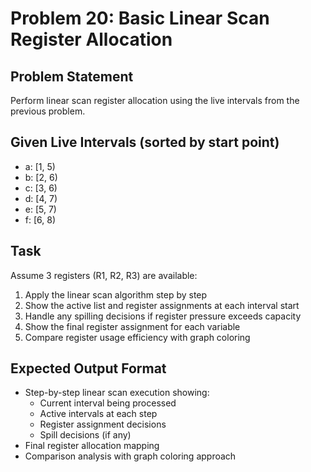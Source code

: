 # Problem 20: Basic Linear Scan Register Allocation

## Problem Statement
Perform linear scan register allocation using the live intervals from the previous problem.

## Given Live Intervals (sorted by start point)
- a: [1, 5)
- b: [2, 6)
- c: [3, 6)
- d: [4, 7)
- e: [5, 7)
- f: [6, 8)

## Task
Assume 3 registers (R1, R2, R3) are available:

1. Apply the linear scan algorithm step by step
2. Show the active list and register assignments at each interval start
3. Handle any spilling decisions if register pressure exceeds capacity
4. Show the final register assignment for each variable
5. Compare register usage efficiency with graph coloring

## Expected Output Format
- Step-by-step linear scan execution showing:
  - Current interval being processed
  - Active intervals at each step
  - Register assignment decisions
  - Spill decisions (if any)
- Final register allocation mapping
- Comparison analysis with graph coloring approach